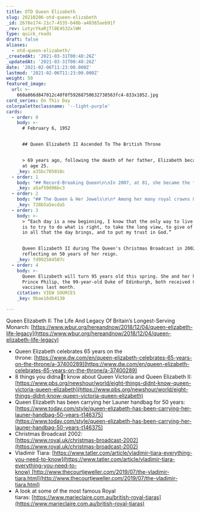 ```yaml
---
title: OTD Queen Elizabeth
slug: 20210206-otd-queen-elizabeth
_id: 2678e174-21c7-4535-b48b-a40365aeb91f
_rev: LotyrYkaRjTl0E4532xlWH
type: quick_reads
draft: false
aliases:
  - otd-queen-elizabeth/
_createdAt: '2021-03-31T00:48:26Z'
_updatedAt: '2021-03-31T00:48:26Z'
date: '2021-02-06T11:23:00.000Z'
lastmod: '2021-02-06T11:23:00.000Z'
weight: 50
featured_image:
  url: >-
    660a866d847012c40f0f59268750632738563fc4-833x1052.jpg
card_series: On This Day
colorpaletteclassname: '--light-purple'
cards:
  - order: 0
    body: >-
      # February 6, 1952


      ## Queen Elizabeth II Ascended To The British Throne


      > 69 years ago, following the death of her father, Elizabeth became queen
      at age 25.
    _key: a35bc705018c
  - order: 1
    body: "## Record-Breaking Queen\n\nIn 2007, at 81, she became the **oldest British monarch**, beating a record set by Queen Victoria (her paternal great-great-grandmother).\n\nIn 2015, at 88, she became the **world’s oldest reigning monarch**.\_Months later, she passed Queen Victoria again, and became Britain’s **longest-reigning monarch**."
    _key: a5af50d96bc3
  - order: 2
    body: "## The Queen & Her Jewels\n\n* Among her many royal crowns & tiaras, one of the Queen’s most-worn pieces is the**\_Vladimir Tiara.**\n* The tiara was originally crafted for a Russian Duchess, and smuggled out of Russia between 1917-1920.\n* Queen Mary, the Queen’s grandmother, bought the tiara in 1921 & added the ability to switch out the jewels; besides its diamonds, the Queen may also add emeralds or pearls."
    _key: 728b5a5ecda5
  - order: 3
    body: >-
      > “Each day is a new beginning, I know that the only way to live my life
      is to try to do what is right, to take the long view, to give of my best
      in all that the day brings, and to put my trust in God.”


      Queen Elizabeth II during The Queen's Christmas Broadcast in 2002,
      reflecting on 50 years of her reign.
    _key: fd992584507c
  - order: 4
    body: >-
      Queen Elizabeth will turn 95 years old this spring. She and her husband,
      Prince Philip, the 99-year-old Duke of Edinburgh, both received COVID-19
      vaccines last month.
    citation: VIEW SOURCES
    _key: 9bae16db4130

---
```

Queen Elizabeth II: The Life And Legacy Of Britain’s Longest-Serving Monarch: [https://www.wbur.org/hereandnow/2018/12/04/queen-elizabeth-life-legacy](https://www.wbur.org/hereandnow/2018/12/04/queen-elizabeth-life-legacy)

* Queen Elizabeth celebrates 65 years on the throne: [https://www.dw.com/en/queen-elizabeth-celebrates-65-years-on-the-throne/a-37400289](https://www.dw.com/en/queen-elizabeth-celebrates-65-years-on-the-throne/a-37400289)
* 8 things you didnat know about Queen Victoria and Queen Elizabeth II:  
[https://www.pbs.org/newshour/world/eight-things-didnt-know-queen-victoria-queen-elizabeth](https://www.pbs.org/newshour/world/eight-things-didnt-know-queen-victoria-queen-elizabeth)
* Queen Elizabeth has been carrying her Launer handbag for 50 years:  
[https://www.today.com/style/queen-elizabeth-has-been-carrying-her-launer-handbag-50-years-t146375](https://www.today.com/style/queen-elizabeth-has-been-carrying-her-launer-handbag-50-years-t146375)
* Christmas Broadcast 2002:  
[https://www.royal.uk/christmas-broadcast-2002](https://www.royal.uk/christmas-broadcast-2002)
* Vladimir Tiara: [https://www.tatler.com/article/vladimir-tiara-everything-you-need-to-know](https://www.tatler.com/article/vladimir-tiara-everything-you-need-to-know) [http://www.thecourtjeweller.com/2019/07/the-vladimir-tiara.html](http://www.thecourtjeweller.com/2019/07/the-vladimir-tiara.html)
* A look at some of the most famous Royal tiaras: [https://www.marieclaire.com.au/british-royal-tiaras](https://www.marieclaire.com.au/british-royal-tiaras)